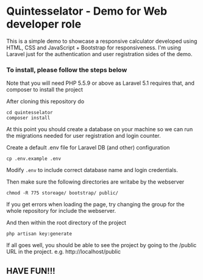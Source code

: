 # Quintesselator - Demo for Web developer role
This is a simple demo to showcase a responsive calculator developed using HTML, CSS and JavaScript + Bootstrap for responsiveness. I'm using Laravel just for the authentication and user registration sides of the demo.

### To install, please follow the steps below

Note that you will need PHP 5.5.9 or above as Laravel 5.1 requires that, and composer to install the project

After cloning this repository do

```
cd quintesselator
composer install
```

At this point you should create a database on your machine so we can run the migrations needed for user registration and login counter.

Create a default .env file for Laravel DB (and other) configuration
```
cp .env.example .env 
```
Modify ```.env``` to include correct database name and login credentials.

Then make sure the following directories are writabe by the webserver
```
chmod -R 775 storeage/ bootstrap/ public/
```
If you get errors when loading the page, try changing the group for the whole repository for include the webserver.

And then within the root directory of the project
```
php artisan key:generate
```

If all goes well, you should be able to see the project by going to the /public URL in the project. e.g. http://localhost/public

## HAVE FUN!!!
